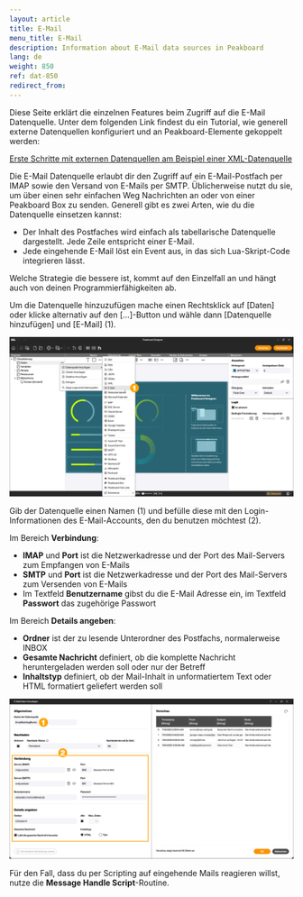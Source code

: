 ```yaml
---
layout: article
title: E-Mail
menu_title: E-Mail
description: Information about E-Mail data sources in Peakboard
lang: de
weight: 850
ref: dat-850
redirect_from:
---
```


Diese Seite erklärt die einzelnen Features beim Zugriff auf die E-Mail Datenquelle.
Unter dem folgenden Link findest du ein Tutorial, wie generell externe Datenquellen konfiguriert und an Peakboard-Elemente gekoppelt werden:

[Erste Schritte mit externen Datenquellen am Beispiel einer XML-Datenquelle](/tutorials/03-de-xml-daten.html)

Die E-Mail Datenquelle erlaubt dir den Zugriff auf ein E-Mail-Postfach per IMAP sowie den Versand von E-Mails per SMTP.
Üblicherweise nutzt du sie, um über einen sehr einfachen Weg Nachrichten an oder von einer Peakboard Box zu senden.
Generell gibt es zwei Arten, wie du die Datenquelle einsetzen kannst:

- Der Inhalt des Postfaches wird einfach als tabellarische Datenquelle dargestellt. Jede Zeile entspricht einer E-Mail.
- Jede eingehende E-Mail löst ein Event aus, in das sich Lua-Skript-Code integrieren lässt.

Welche Strategie die bessere ist, kommt auf den Einzelfall an und hängt auch von deinen Programmierfähigkeiten ab.

Um die Datenquelle hinzuzufügen mache einen Rechtsklick auf [Daten] oder klicke alternativ auf den [...]-Button und wähle dann [Datenquelle hinzufügen] und [E-Mail] (1).

![E-Mail Datenquelle hinzufügen](/assets/images/data-sources/mail/de_email-01.png)

Gib der Datenquelle einen Namen (1) und befülle diese mit den Login-Informationen des E-Mail-Accounts, den du benutzen möchtest (2).

Im Bereich **Verbindung**:

- **IMAP** und **Port** ist die Netzwerkadresse und der Port des Mail-Servers zum Empfangen von E-Mails
- **SMTP** und **Port** ist die Netzwerkadresse und der Port des Mail-Servers zum Versenden von E-Mails
- Im Textfeld **Benutzername** gibst du die E-Mail Adresse ein, im Textfeld **Passwort** das zugehörige Passwort

Im Bereich **Details angeben**:

- **Ordner** ist der zu lesende Unterordner des Postfachs, normalerweise INBOX
- **Gesamte Nachricht** definiert, ob die komplette Nachricht heruntergeladen werden soll oder nur der Betreff
- **Inhaltstyp** definiert, ob der Mail-Inhalt in unformatiertem Text oder HTML formatiert geliefert werden soll

![E-Mail Datenquelle konfigurieren](/assets/images/data-sources/mail/de_email-02.png)

Für den Fall, dass du per Scripting auf eingehende Mails reagieren willst, nutze die **Message Handle Script**-Routine.
